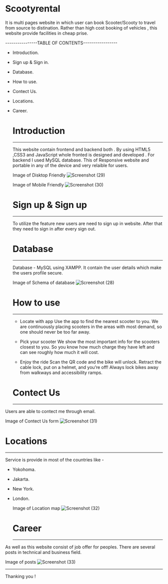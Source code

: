 # Scootyrental
It is multi pages website in which user can book Scooter/Scooty to travel from source to distination.
Rather than high cost booking of vehicles , this website provide facilities in cheap prise.

----------------TABLE OF CONTENTS-----------------
* Introduction.
* Sign up & Sign in.
* Database.
* How to use.
* Contect Us.
* Locations.
* Career.


    # Introduction
   -------------------------------------------------------------------------------------------------------------------------------------------------------------------
   This website contain frontend and backend both . By using HTML5 ,CSS3 and JavaScript whole fronted is designed and developed .
   For backend I used MySQL database.
   This of Responsive website and portable in any of the device and very relaible for users.
   
   Image of Disktop Friendly ![Screenshot (29)](https://user-images.githubusercontent.com/98105744/200952076-cf1f4a34-a44c-493d-a451-5c0e278686ec.png)
   
   Image of Mobile Friendly ![Screenshot (30)](https://user-images.githubusercontent.com/98105744/200952196-f86dd497-ed21-4398-902e-a818e90afdef.png)

   
   
   
     # Sign up & Sign up
    ------------------------------------------------------------------------------------------------------------------------------------------------------------------
   To utilize the feature  new users are need to sign up in website.
   After that they need to sign in after every sign out.
   
   
   
   
     # Database
    -----------------------------------------------------------------------------------------------------------------------------------------------------------------
  Database - MySQL using XAMPP.
  It contain the user details which make the users profile secure.
  
  Image of Schema of database 
  ![Screenshot (28)](https://user-images.githubusercontent.com/98105744/200953885-f7136a28-7f27-40d5-924d-5b2b8a927ed8.png)
  
  
  
     # How to use
    ------------------------------------------------------------------------------------------------------------------------------------------------------------------
    
    * Locate with app
  Use the app to find the nearest scooter to you. We are continuously placing scooters in the areas with most demand, so one should never be too far away.
    
    * Pick your scooter
  We show the most important info for the scooters closest to you. So you know how much charge they have left and can see roughly how much it will cost.

    * Enjoy the ride
  Scan the QR code and the bike will unlock. Retract the cable lock, put on a helmet, and you’re off! Always lock bikes away from walkways and accessibility ramps.



     # Contect Us
    ------------------------------------------------------------------------------------------------------------------------------------------------------------------ 
 Users are able to contect me through email.
 
 Image of Contect Us form 
![Screenshot (31)](https://user-images.githubusercontent.com/98105744/200956019-c5528a8a-6dd3-45f3-9381-a6ef8b2e128f.png)



   # Locations 
  --------------------------------------------------------------------------------------------------------------------------------------------------------------------
Service is provide in most of the countries like -
 * Yokohoma.
 * Jakarta.
 * New York.
 * London.
    
    Image of Location map
    ![Screenshot (32)](https://user-images.githubusercontent.com/98105744/200957479-e1f0f80c-2345-4262-997c-4841a4294ac9.png)
    
    
     # Career
   -------------------------------------------------------------------------------------------------------------------------------------------------------------------
  As well as this website consist of job offer for peoples.
  There are several posts in technical and business field.
  
  
  Image of posts 
![Screenshot (33)](https://user-images.githubusercontent.com/98105744/200958605-44ec7c34-1b70-4986-b7b8-976aacbf2395.png)

 ----------------------------------------------------------------------------------------------------------------------------------------------------------------------


Thanking you !
